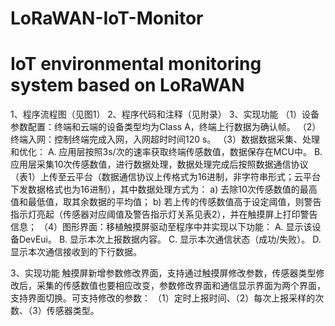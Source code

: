 # LoRaWAN-IoT-Monitor
# IoT environmental monitoring system based on LoRaWAN
1、程序流程图（见图1）
2、程序代码和注释（见附录）
3、实现功能
（1）设备参数配置：终端和云端的设备类型均为Class A，终端上行数据为确认帧。
（2）终端入网：控制终端完成入网，入网超时时间120 s。 
（3）数据数据采集、处理和优化：
A.	应用层按照3s/次的速率获取终端传感数值，数据保存在MCU中。
B.	应用层采集10次传感数值，进行数据处理，数据处理完成后按照数据通信协议（表1）上传至云平台（数据通信协议上传格式为16进制，非字符串形式；云平台下发数据格式也为16进制），其中数据处理方式为：
a)	去除10次传感数值的最高值和最低值，取其余数据的平均值；
b)	若上传的传感数值高于设定阈值，则警告指示灯亮起（传感器对应阈值及警告指示灯关系见表2），并在触摸屏上打印警告信息；
（4）图形界面：移植触摸屏驱动至程序中并实现以下功能：
A.	显示该设备DevEui。
B.	显示本次上报数据内容。
C.	显示本次通信状态（成功/失败）。
D.	显示本次通信接收到的下行数据。

3、实现功能
触摸屏新增参数修改界面，支持通过触摸屏修改参数，传感器类型修改后，采集的传感数值也要相应改变，参数修改界面和通信显示界面为两个界面，支持界面切换。可支持修改的参数：
（1）定时上报时间、（2）每次上报采样的次数、（3）传感器类型。
